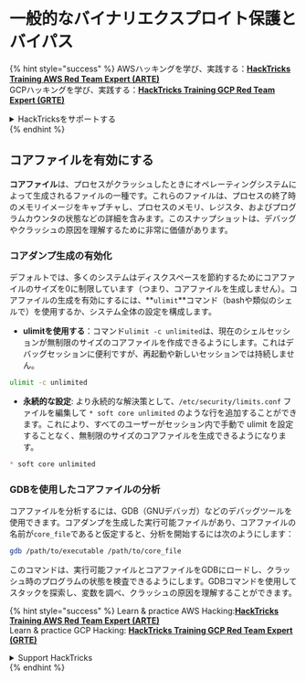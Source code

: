 # 一般的なバイナリエクスプロイト保護とバイパス

{% hint style="success" %}
AWSハッキングを学び、実践する：<img src="/.gitbook/assets/arte.png" alt="" data-size="line">[**HackTricks Training AWS Red Team Expert (ARTE)**](https://training.hacktricks.xyz/courses/arte)<img src="/.gitbook/assets/arte.png" alt="" data-size="line">\
GCPハッキングを学び、実践する：<img src="/.gitbook/assets/grte.png" alt="" data-size="line">[**HackTricks Training GCP Red Team Expert (GRTE)**<img src="/.gitbook/assets/grte.png" alt="" data-size="line">](https://training.hacktricks.xyz/courses/grte)

<details>

<summary>HackTricksをサポートする</summary>

* [**サブスクリプションプラン**](https://github.com/sponsors/carlospolop)を確認してください！
* **💬 [**Discordグループ**](https://discord.gg/hRep4RUj7f)または[**Telegramグループ**](https://t.me/peass)に参加するか、**Twitter** 🐦 [**@hacktricks\_live**](https://twitter.com/hacktricks\_live)**をフォローしてください。**
* **ハッキングのトリックを共有するには、[**HackTricks**](https://github.com/carlospolop/hacktricks)と[**HackTricks Cloud**](https://github.com/carlospolop/hacktricks-cloud)のGitHubリポジトリにPRを送信してください。**

</details>
{% endhint %}

## コアファイルを有効にする

**コアファイル**は、プロセスがクラッシュしたときにオペレーティングシステムによって生成されるファイルの一種です。これらのファイルは、プロセスの終了時のメモリイメージをキャプチャし、プロセスのメモリ、レジスタ、およびプログラムカウンタの状態などの詳細を含みます。このスナップショットは、デバッグやクラッシュの原因を理解するために非常に価値があります。

### **コアダンプ生成の有効化**

デフォルトでは、多くのシステムはディスクスペースを節約するためにコアファイルのサイズを0に制限しています（つまり、コアファイルを生成しません）。コアファイルの生成を有効にするには、**`ulimit`**コマンド（bashや類似のシェルで）を使用するか、システム全体の設定を構成します。

* **ulimitを使用する**：コマンド`ulimit -c unlimited`は、現在のシェルセッションが無制限のサイズのコアファイルを作成できるようにします。これはデバッグセッションに便利ですが、再起動や新しいセッションでは持続しません。
```bash
ulimit -c unlimited
```
* **永続的な設定**: より永続的な解決策として、`/etc/security/limits.conf` ファイルを編集して `* soft core unlimited` のような行を追加することができます。これにより、すべてのユーザーがセッション内で手動で ulimit を設定することなく、無制限のサイズのコアファイルを生成できるようになります。
```markdown
* soft core unlimited
```
### **GDBを使用したコアファイルの分析**

コアファイルを分析するには、GDB（GNUデバッガ）などのデバッグツールを使用できます。コアダンプを生成した実行可能ファイルがあり、コアファイルの名前が`core_file`であると仮定すると、分析を開始するには次のようにします：
```bash
gdb /path/to/executable /path/to/core_file
```
このコマンドは、実行可能ファイルとコアファイルをGDBにロードし、クラッシュ時のプログラムの状態を検査できるようにします。GDBコマンドを使用してスタックを探索し、変数を調べ、クラッシュの原因を理解することができます。

{% hint style="success" %}
Learn & practice AWS Hacking:<img src="/.gitbook/assets/arte.png" alt="" data-size="line">[**HackTricks Training AWS Red Team Expert (ARTE)**](https://training.hacktricks.xyz/courses/arte)<img src="/.gitbook/assets/arte.png" alt="" data-size="line">\
Learn & practice GCP Hacking: <img src="/.gitbook/assets/grte.png" alt="" data-size="line">[**HackTricks Training GCP Red Team Expert (GRTE)**<img src="/.gitbook/assets/grte.png" alt="" data-size="line">](https://training.hacktricks.xyz/courses/grte)

<details>

<summary>Support HackTricks</summary>

* Check the [**subscription plans**](https://github.com/sponsors/carlospolop)!
* **Join the** 💬 [**Discord group**](https://discord.gg/hRep4RUj7f) or the [**telegram group**](https://t.me/peass) or **follow** us on **Twitter** 🐦 [**@hacktricks\_live**](https://twitter.com/hacktricks\_live)**.**
* **Share hacking tricks by submitting PRs to the** [**HackTricks**](https://github.com/carlospolop/hacktricks) and [**HackTricks Cloud**](https://github.com/carlospolop/hacktricks-cloud) github repos.

</details>
{% endhint %}
